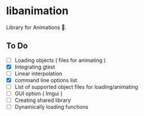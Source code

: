 # libanimation

Library for Animations 🎦.

## To Do
- [ ] Loading objects ( files for animating )
- [x] Integrating gtest
- [ ] Linear interpolation
- [x] command line options list
- [ ] List of supported object files for loading/animating
- [ ] GUI option ( Imgui )
- [ ] Creating shared library
- [ ] Dynamically loading functions
